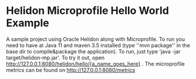 # Helidon Microprofile Hello World Example
A sample project using Oracle Helidon along with Microprofile. To run you need to have at Java 11 and maven 3.5 installed (type ''mvn package'' in the base dir to compile&package the application). To run, just type 'java -jar target/helidon-mp.jar'. To try it out, open http://127.0.0.1:8080/helidon/hello/{a_name_goes_here} . The microprofile metrics can be found on http://127.0.0.1:8080/metrics
